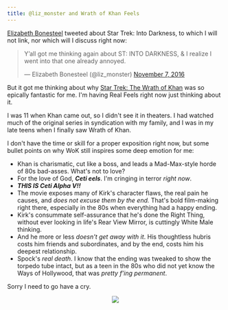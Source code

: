 ```yaml
---
title: @liz_monster and Wrath of Khan Feels
---
```


[Elizabeth Bonesteel](https://twitter.com/liz_monster) tweeted about Star Trek: Into Darkness, to which I will not link, nor which will I discuss right now:

<blockquote class="twitter-tweet" data-lang="en"><p lang="en" dir="ltr">Y’all got me thinking again about ST: INTO DARKNESS, &amp; I realize I went into that one already annoyed.</p>&mdash; Elizabeth Bonesteel (@liz_monster) <a href="https://twitter.com/liz_monster/status/795762490701447168">November 7, 2016</a></blockquote> <script async src="//platform.twitter.com/widgets.js" charset="utf-8"></script>

But it got me thinking about why [Star Trek: The Wrath of Khan](http://www.imdb.com/title/tt0084726/) was so epically fantastic for me. I'm having Real Feels right now just thinking about it.

I was 11 when Khan came out, so I didn't see it in theaters. I had watched much of the original series in syndication with my family, and I was in my late teens when I finally saw Wrath of Khan.

I don't have the time or skill for a proper exposition right now, but some bullet points on why WoK still inspires some deep emotion for me:

- Khan is charismatic, cut like a boss, and leads a Mad-Max-style horde of 80s bad-asses. What's not to love?
- For the love of God, ***Ceti eels***. I'm cringing in terror *right now*.
- ***THIS IS Ceti Alpha V!!***
- The movie exposes many of Kirk's character flaws, the real pain he causes, and *does not excuse them by the end.* That's bold film-making right there, especially in the 80s when everything had a happy ending.
- Kirk's consummate self-assurance that he's done the Right Thing, without ever looking in life's Rear View Mirror, is cuttingly White Male thinking.
- And he more or less *doesn't get away with it*. His thoughtless hubris costs him friends and subordinates, and by the end, costs him his deepest relationship.
- Spock's *real death*. I know that the ending was tweaked to show the torpedo tube intact, but as a teen in the 80s who did not yet know the Ways of Hollywood, that was *pretty f'ing permanent*.

Sorry I need to go have a cry.

<span style="display:block; text-align:center">![](http://i.imgur.com/hbijZDG.jpg)</span>